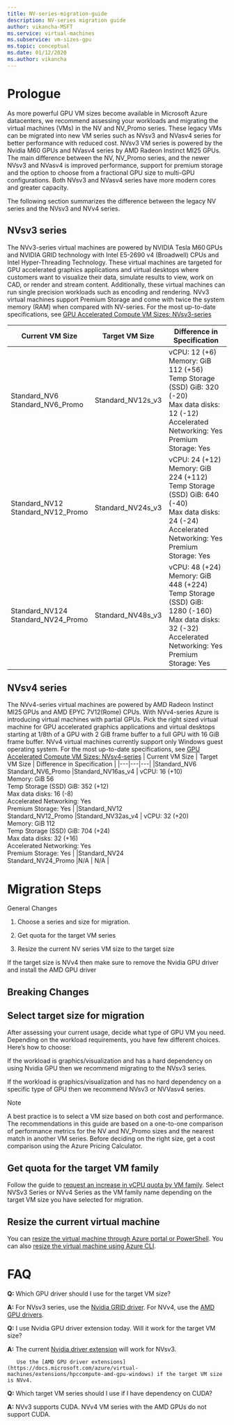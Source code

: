 ```yaml
---
title: NV-series-migration-guide
description: NV-series migration guide
author: vikancha-MSFT
ms.service: virtual-machines
ms.subservice: vm-sizes-gpu
ms.topic: conceptual
ms.date: 01/12/2020
ms.author: vikancha
---
```

# Prologue 

As more powerful GPU VM sizes  become available in Microsoft Azure datacenters, we recommend assessing your workloads and migrating the virtual machines (VMs) in the NV and NV_Promo series. These legacy VMs can be migrated into new VM series such as NVsv3 and NVasv4 series for better performance with reduced cost. NVsv3 VM series is powered by the Nvidia M60 GPUs and NVasv4 series by AMD Radeon Instinct MI25 GPUs.  The main difference between the NV, NV_Promo series, and the newer NVsv3 and NVasv4 is improved performance, support for premium storage and the option to choose from a fractional GPU size to multi-GPU configurations. Both NVsv3 and NVasv4 series have more modern cores and greater capacity.  

The following section summarizes the difference between the legacy NV series and the NVsv3 and NVv4  series.
 
 ## NVsv3 series 

The NVv3-series virtual machines are powered by NVIDIA Tesla M60 GPUs and NVIDIA GRID technology with Intel E5-2690 v4 (Broadwell) CPUs and Intel Hyper-Threading Technology. These virtual machines are targeted for GPU accelerated graphics applications and virtual desktops where customers want to visualize their data, simulate results to view, work on CAD, or render and stream content. Additionally, these virtual machines can run single precision workloads such as encoding and rendering. NVv3 virtual machines support Premium Storage and come with twice the system memory (RAM) when compared with NV-series. For the most up-to-date specifications, see [GPU Accelerated Compute VM Sizes: NVsv3-series](https://docs.microsoft.com/azure/virtual-machines/nvv3-series)

| Current VM Size | Target VM Size | Difference in Specification  |
|---|---|---|
|Standard_NV6 <br> Standard_NV6_Promo |Standard_NV12s_v3  | vCPU: 12 (+6) <br> Memory: GiB 112 (+56) <br> Temp Storage (SSD) GiB: 320 (-20) <br> Max data disks: 12 (-12) <br> Accelerated Networking: Yes <br> Premium Storage: Yes  |
|Standard_NV12 <br> Standard_NV12_Promo |Standard_NV24s_v3  | vCPU: 24 (+12) <br>Memory: GiB 224 (+112) <br>Temp Storage (SSD) GiB: 640 (-40)<br>Max data disks: 24 (-24)<br>Accelerated Networking: Yes <br>Premium Storage: Yes   |
|Standard_NV124 <br> Standard_NV24_Promo |Standard_NV48s_v3  | vCPU: 48 (+24) <br>Memory: GiB 448 (+224) <br>Temp Storage (SSD) GiB: 1280 (-160) <br>Max data disks: 32 (-32) <br>Accelerated Networking: Yes <br>Premium Storage: Yes   |

## NVsv4 series 

The NVv4-series virtual machines are powered by AMD Radeon Instinct MI25 GPUs and AMD EPYC 7V12(Rome) CPUs. With NVv4-series Azure is introducing virtual machines with partial GPUs. Pick the right sized virtual machine for GPU accelerated graphics applications and virtual desktops starting at 1/8th of a GPU with 2 GiB frame buffer to a full GPU with 16 GiB frame buffer. NVv4 virtual machines currently support only Windows guest operating system. For the most up-to-date specifications, see [GPU Accelerated Compute VM Sizes: NVsv4-series](https://docs.microsoft.com/azure/virtual-machines/nvv4-series)
| Current VM Size | Target VM Size | Difference in Specification  |
|---|---|---|
|Standard_NV6 <br> Standard_NV6_Promo |Standard_NV16as_v4  | vCPU: 16 (+10) <br>Memory: GiB 56  <br>Temp Storage (SSD) GiB: 352 (+12) <br>Max data disks: 16 (-8) <br>Accelerated Networking: Yes <br>Premium Storage: Yes   |
|Standard_NV12 <br> Standard_NV12_Promo |Standard_NV32as_v4  | vCPU: 32 (+20) <br>Memory: GiB 112 <br>Temp Storage (SSD) GiB: 704 (+24) <br>Max data disks: 32 (+16)<br>Accelerated Networking: Yes <br>Premium Storage: Yes   |
|Standard_NV24 <br> Standard_NV24_Promo |N/A  | N/A  |

# Migration Steps 
 

General Changes 

1. Choose a series and size for migration. 

2. Get quota for the target VM series 

3. Resize the current NV series VM size to the target size 

  If the target size is NVv4 then make sure to remove the Nvidia GPU driver and install the AMD GPU driver 
  
## Breaking Changes 

## Select target size for migration 
After assessing your current usage, decide what type of GPU VM you need. Depending on the workload requirements, you have few different choices. Here’s how to choose:  

If the workload is graphics/visualization and has a hard dependency on using Nvidia GPU then we recommend migrating to the NVsv3 series.  

If the workload is graphics/visualization and has no hard dependency on a specific type of GPU then we recommend NVsv3 or NVVasv4 series. 
> [!Note]
>A best practice is to select a VM size based on both cost and performance. 
>The recommendations in this guide are based on a one-to-one comparison of performance metrics for the NV and NV_Promo sizes and the nearest match in another VM series.
>Before deciding on the right size, get a cost comparison using the Azure Pricing Calculator.

## Get quota for the target VM family 

Follow the guide to [request an increase in vCPU quota by VM family](https://docs.microsoft.com/azure/azure-portal/supportability/per-vm-quota-requests). Select NVSv3 Series or NVv4 Series as the VM family name depending on the target VM size you have selected for migration.
## Resize the current virtual machine
You can [resize the virtual machine through Azure portal or PowerShell](https://docs.microsoft.com/azure/virtual-machines/windows/resize-vm). You can also [resize the virtual machine using Azure CLI](https://docs.microsoft.com/azure/virtual-machines/linux/change-vm-size). 

# FAQ
**Q:** Which GPU driver should I use for the target VM size? 

**A:** For NVsv3 series, use the [Nvidia GRID driver](https://docs.microsoft.com/azure/virtual-machines/windows/n-series-driver-setup). For NVv4, use the [AMD GPU drivers](https://docs.microsoft.com/azure/virtual-machines/windows/n-series-amd-driver-setup). 

**Q:** I use Nvidia GPU driver extension today. Will it work for the target VM size? 

**A:** The current [Nvidia driver extension](https://docs.microsoft.com//azure/virtual-machines/extensions/hpccompute-gpu-windows) will work for NVsv3.  

       Use the [AMD GPU driver extensions](https://docs.microsoft.com/azure/virtual-machines/extensions/hpccompute-amd-gpu-windows) if the target VM size is NVv4. 
       
**Q:** Which target VM series should I use if I have dependency on CUDA? 

 **A:** NVv3 supports CUDA. NVv4 VM series with the AMD GPUs do not support CUDA.  
